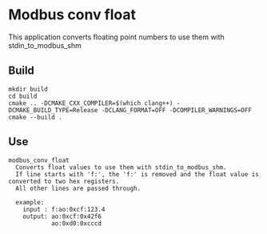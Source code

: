 # Modbus conv float

This application converts floating point numbers to use them with stdin_to_modbus_shm

## Build
```
mkdir build
cd build
cmake .. -DCMAKE_CXX_COMPILER=$(which clang++) -DCMAKE_BUILD_TYPE=Release -DCLANG_FORMAT=OFF -DCOMPILER_WARNINGS=OFF
cmake --build . 
```

## Use
```
modbus_conv_float
  Converts float values to use them with stdin_to_modbus_shm.
  If line starts with 'f:', the 'f:' is removed and the float value is converted to two hex registers.
  All other lines are passed through.

  example:
    input : f:ao:0xcf:123.4
    output: ao:0xcf:0x42f6
            ao:0xd0:0xcccd
```

